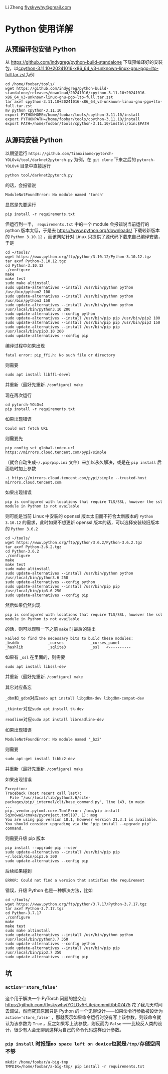 Li Zheng <flyskywhy@gmail.com>

# Python 使用详解

## 从预编译包安装 Python
从 <https://github.com/indygreg/python-build-standalone> 下载预编译好的安装包，以[cpython-3.11.10+20241016-x86_64_v3-unknown-linux-gnu-pgo+lto-full.tar.zst](https://github.com/indygreg/python-build-standalone/releases/download/20241016/cpython-3.11.10+20241016-x86_64_v3-unknown-linux-gnu-pgo+lto-full.tar.zst)为例

    cd /home/foobar/tools/
    wget https://github.com/indygreg/python-build-standalone/releases/download/20241016/cpython-3.11.10+20241016-x86_64_v3-unknown-linux-gnu-pgo+lto-full.tar.zst
    tar axvf cpython-3.11.10+20241016-x86_64_v3-unknown-linux-gnu-pgo+lto-full.tar.zst
    mv python cpython-3.11.10
    export PYTHONHOME=/home/foobar/tools/cpython-3.11.10/install
    export PYTHONPATH=/home/foobar/tools/cpython-3.11.10/install
    export PATH=/home/foobar/tools/cpython-3.11.10/install/bin:$PATH

## 从源码安装 Python
以期望运行 `https://github.com/Tianxiaomo/pytorch-YOLOv4/tool/darknet2pytorch.py` 为例，在 `git clone` 下来之后的 `pytorch-YOLOv4` 目录中直接运行

    python tool/darknet2pytorch.py

的话，会报错说

    ModuleNotFoundError: No module named 'torch'

显然是先要运行

    pip install -r requirements.txt

但运行到一半， `requirements.txt` 中的一个 module 会报错说当前运行的 python 版本太低，于是去 <https://www.python.org/downloads/> 下载较新版本的 `Python 3.10.12` ，而该网站针对 Linux 只提供了源代码下载来自己编译安装，于是

    cd ~/tools/
    wget https://www.python.org/ftp/python/3.10.12/Python-3.10.12.tgz
    tar axvf Python-3.10.12.tgz
    cd Python-3.10.12
    ./configure
    make
    make test
    sudo make altinstall
    sudo update-alternatives --install /usr/bin/python python /usr/bin/python2 100
    sudo update-alternatives --install /usr/bin/python python /usr/bin/python3 150
    sudo update-alternatives --install /usr/bin/python python /usr/local/bin/python3.10 200
    sudo update-alternatives --config python
    sudo update-alternatives --install /usr/bin/pip pip /usr/bin/pip2 100
    sudo update-alternatives --install /usr/bin/pip pip /usr/bin/pip3 150
    sudo update-alternatives --install /usr/bin/pip pip /usr/local/bin/pip3.10 200
    sudo update-alternatives --config pip

编译过程中如果出现

    fatal error: pip_ffi.h: No such file or directory

则需要

    sudo apt install libffi-devel

并重新（最好先重新`./configure`）`make`

现在再次运行

    cd pytorch-YOLOv4
    pip install -r requirements.txt

如果出现错误

    Could not fetch URL

则需要先

    pip config set global.index-url https://mirrors.cloud.tencent.com/pypi/simple

（就会自动生成`~/.pip/pip.ini` 文件）来加以永久解决，或是在 `pip install` 后面临时加上参数

    -i https://mirrors.cloud.tencent.com/pypi/simple --trusted-host mirrors.cloud.tencent.com

如果出现错误

    pip is configured with locations that require TLS/SSL, however the ssl module in Python is not available

则可能是当前 Linux 中安装的 openssl 版本太旧而不符合太新版本的 `Python 3.10.12` 的需求，此时如果不想更新 openssl 版本的话，可以选择安装较旧版本的 `Python 3.6.2`

    cd ~/tools/
    wget https://www.python.org/ftp/python/3.6.2/Python-3.6.2.tgz
    tar axvf Python-3.6.2.tgz
    cd Python-3.6.2
    ./configure
    make
    make test
    sudo make altinstall
    sudo update-alternatives --install /usr/bin/python python /usr/local/bin/python3.6 250
    sudo update-alternatives --config python
    sudo update-alternatives --install /usr/bin/pip pip /usr/local/bin/pip3.6 250
    sudo update-alternatives --config pip

然后如果仍然出现

    pip is configured with locations that require TLS/SSL, however the ssl module in Python is not available

的话，则可以观察一下之前 `make` 时最后的输出

    Failed to find the necessary bits to build these modules:
    _bsddb             _curses            _curses_panel
    _hashlib           _sqlite3           _ssl   <----------

如果有 `_ssl` 在里面的，则需要

    sudo apt install libssl-dev

并重新（最好先重新`./configure`）`make`

其它对应备忘

`_dbm`和`_gdbm`对应`sudo apt install libgdbm-dev libgdbm-compat-dev`

`_tkinter`对应`sudo apt install tk-dev`

`readline`对应`sudo apt install libreadline-dev`

如果出现错误

    ModuleNotFoundError: No module named '_bz2'

则需要

    sudo apt-get install libbz2-dev

并重新（最好先重新`./configure`）`make`

如果出现错误

    Exception:
    Traceback (most recent call last):
      File "/usr/local/lib/python3.6/site-packages/pip/_internal/cli/base_command.py", line 143, in main
    ...
    pip._vendor.pytoml.core.TomlError: /tmp/pip-install-5q3n6wai/cmake/pyproject.toml(87, 1): msg
    You are using pip version 18.1, however version 21.3.1 is available.
    You should consider upgrading via the 'pip install --upgrade pip' command.

则需要升级 pip 版本

    pip install --upgrade pip --user
    sudo update-alternatives --install /usr/bin/pip pip ~/.local/bin/pip3.6 300
    sudo update-alternatives --config pip

后续如果碰到

    ERROR: Could not find a version that satisfies the requirement

错误，升级 Python 也是一种解决方法，比如

    cd ~/tools/
    wget https://www.python.org/ftp/python/3.7.17/Python-3.7.17.tgz
    tar axvf Python-3.7.17.tgz
    cd Python-3.7.17
    ./configure
    make
    make test
    sudo make altinstall
    sudo update-alternatives --install /usr/bin/python python /usr/local/bin/python3.7 350
    sudo update-alternatives --config python
    sudo update-alternatives --install /usr/bin/pip pip /usr/local/bin/pip3.7 350
    sudo update-alternatives --config pip

## 坑

### `action='store_false'`

这个用于解决一个 PyTorch 问题的提交点 <https://github.com/flyskywhy/YOLOv5-Lite/commit/bb07475> 花了我几天时间去调试，然而究其原因只是 Python 的一个无聊设计——如果命令行参数被设计为 `action='store_false'` ，那就表示如果命令运行时没有写上该参数，则该命令就认为该参数为 `True` ，反之如果写上该参数，则反而为 `False` ——比较反人类的设计，很少有人会无聊到这样为自己的命令代码这样设计参数。

### `pip install` 时报错`no space left on device`也就是`/tmp/`存储空间不够

    mkdir /home/foobar/a-big-tmp
    TMPDIR=/home/foobar/a-big-tmp/ pip install -r requirements.txt
